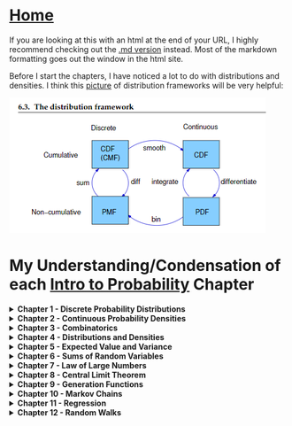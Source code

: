 # <a href="https://angelddaz.github.io/bridgetomasters/"> Home </a>

If you are looking at this with an html at the end of your URL, I highly recommend checking out the [.md version](https://github.com/angelddaz/bridgetomasters/blob/master/introtoprob.md) instead. Most of the markdown formatting goes out the window in the html site.

Before I start the chapters, I have noticed a lot to do with distributions and densities. I think this [picture](https://github.com/angelddaz/bridgetomasters/blob/master/Py_scripts/misc/dist_framework.PNG) of distribution frameworks will be very helpful:

<img src="https://github.com/angelddaz/bridgetomasters/blob/master/Py_scripts/misc/dist_framework.PNG" alt = "you should go to the .md version of this site if you can't see this picture: https://github.com/angelddaz/bridgetomasters/blob/master/introtoprob.md">


# My Understanding/Condensation of each [Intro to Probability](https://www.dartmouth.edu/~chance/teaching_aids/books_articles/probability_book/amsbook.mac.pdf) Chapter

<details>
  <summary> <b> Chapter 1 - Discrete Probability Distributions </b> </summary>
<br>
Discrete basically means a finite number of possibilities within the context of probability.
The more we toss a coin, the more the sample mean approaches "True mean"

1.2 Discrete Probability Distributions
```
the sample space of the experiment is the set of all possible outcomes
```
i.e. Omega = sample space of a 6 sided die = {1, 2, 3, 4, 5, 6}
if E = 1
P(1) = 1/6 = Probability of rolling a 1 on a 6 sided die

basic set operations picture from the book. Very reminiscent of relational algebra in databases. I guess if we can consider sample spaces as databases of their own in a way.


<img src="https://github.com/angelddaz/bridgetomasters/blob/master/Py_scripts/misc/basic_set_operations.PNG" alt = "basic set operations">


P(A∪B) = P(A) + P(B) − P(A∩B)
basically the left circle of a venn diagram plus the right circle minus the intersection equals the total area that both circles cover.

Tree Diagrams

definition:
```
The uniform distribution on a sample space Omega containing n elements is the function m defined by
m(ω) = 1 / n, for every ω ∈ Omega.
```

history of probability yay :)
Treating each dice as an independent event in a two dice experiment was a revolution apparently. who knew
by 
```Gerolamo Cardano(1501–1576) in his book Liber de Ludo Aleae```

if an event is favorable three out of four cases, the correct odds is 3 : 1
3/4ths probability is P(.75) and if you get the same success twice in a row, you would do (3/4) * (3/4) instead of squaring both odds, which is what Cardano did mistakenly.

There are two main ways to calculate probabilities according to the end of this chapter:
```
Pascal’s method was to develop an algorithm and use it to
calculate the fair division. This method is easy to implement on a computer and easy
to generalize. Fermat’s method, on the other hand, was to change the problem into
an equivalent problem for which he could use counting or combinatorial methods
```
1. Pascal method of using a generalizable algorithm
2. Fermat method of changing the problem so that we can use counting or combinatorial methods.

I'm not totally sure what the above 10 lines mean but will go into more detail as the book continues.

As a side note, I appreciate that this book has less chapters and more details. Think Stats was great as an intro to multiple topics but since I am familiar with a lot of it, programing and statistics, the parts which I am not familiar with I felt like it didn't go into enough detail. I'm having a good time with Open Intro Stats and this book so far, Intro to Prob. Some books just click and others don't through nobody's fault.

</details>

<details>
  <summary> <b> Chapter 2 - Continuous Probability Densities</b> </summary>
<br>
  


</details>

<details>
  <summary> <b> Chapter 3 - Combinatorics </b> </summary>
<br>



</details>


<details>
  <summary> <b> Chapter 4 - Distributions and Densities </b> </summary>
<br>


</details>

<details>
  <summary> <b> Chapter 5 - Expected Value and Variance </b> </summary>
<br>



  </details>

<details>
  <summary> <b> Chapter 6 - Sums of Random Variables </b> </summary>
<br>


  </details>

<details>
  <summary> <b> Chapter 7 - Law of Large Numbers </b> </summary>
<br>


</details>

<details>
  <summary> <b> Chapter 8 - Central Limit Theorem </b> </summary>
<br>
  

</details>

<details>
  <summary> <b> Chapter 9 - Generation Functions </b> </summary>
<br>
  

</details>

<details>
  <summary> <b> Chapter 10 - Markov Chains </b> </summary>
<br>
  

</details>

<details>
  <summary> <b> Chapter 11 - Regression </b> </summary>
<br>

</details>

<details>
  <summary> <b> Chapter 12 - Random Walks </b> </summary>
<br>
  

</details>

